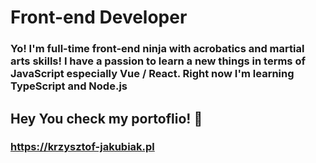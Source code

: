 # Front-end Developer

### Yo! I'm full-time front-end ninja with acrobatics and martial arts skills! I have a passion to learn a new things in terms of JavaScript especially Vue / React. Right now I'm learning TypeScript and Node.js

## Hey You check my portoflio! 👋
### https://krzysztof-jakubiak.pl


<!--
**kj-ninja/kj-ninja** is a ✨ _special_ ✨ repository because its `README.md` (this file) appears on your GitHub profile.

Here are some ideas to get you started:

- 🔭 I’m currently working on ...
- 🌱 I’m currently learning ...
- 👯 I’m looking to collaborate on ...
- 🤔 I’m looking for help with ...
- 💬 Ask me about ...
- 📫 How to reach me: ...
- 😄 Pronouns: ...
- ⚡ Fun fact: ...
-->
